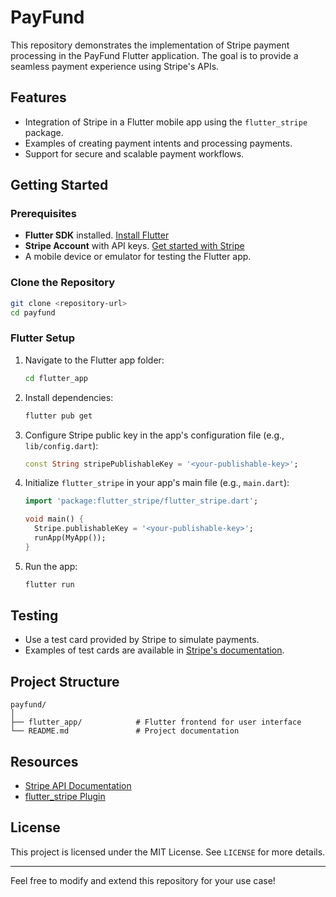 # PayFund

This repository demonstrates the implementation of Stripe payment processing in the PayFund Flutter application. The goal is to provide a seamless payment experience using Stripe's APIs.

## Features
- Integration of Stripe in a Flutter mobile app using the `flutter_stripe` package.
- Examples of creating payment intents and processing payments.
- Support for secure and scalable payment workflows.

## Getting Started

### Prerequisites

- **Flutter SDK** installed. [Install Flutter](https://docs.flutter.dev/get-started/install)
- **Stripe Account** with API keys. [Get started with Stripe](https://stripe.com/)
- A mobile device or emulator for testing the Flutter app.

### Clone the Repository
```bash
git clone <repository-url>
cd payfund
```

### Flutter Setup

1. Navigate to the Flutter app folder:
   ```bash
   cd flutter_app
   ```
2. Install dependencies:
   ```bash
   flutter pub get
   ```
3. Configure Stripe public key in the app's configuration file (e.g., `lib/config.dart`):
   ```dart
   const String stripePublishableKey = '<your-publishable-key>';
   ```
4. Initialize `flutter_stripe` in your app's main file (e.g., `main.dart`):
   ```dart
   import 'package:flutter_stripe/flutter_stripe.dart';

   void main() {
     Stripe.publishableKey = '<your-publishable-key>';
     runApp(MyApp());
   }
   ```
5. Run the app:
   ```bash
   flutter run
   ```

## Testing

- Use a test card provided by Stripe to simulate payments.
- Examples of test cards are available in [Stripe's documentation](https://stripe.com/docs/testing).

## Project Structure
```
payfund/
│
├── flutter_app/            # Flutter frontend for user interface
└── README.md               # Project documentation
```

## Resources

- [Stripe API Documentation](https://stripe.com/docs/api)
- [flutter_stripe Plugin](https://pub.dev/packages/flutter_stripe)

## License

This project is licensed under the MIT License. See `LICENSE` for more details.

---
Feel free to modify and extend this repository for your use case!
